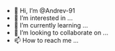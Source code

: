 - 👋 Hi, I’m @Andrev-91
- 👀 I’m interested in ...
- 🌱 I’m currently learning ...
- 💞️ I’m looking to collaborate on ...
- 📫 How to reach me ...

<!---
aecheniquesig/aecheniquesig is a ✨ special ✨ repository because its `README.md` (this file) appears on your GitHub profile.
You can click the Preview link to take a look at your changes.
--->
